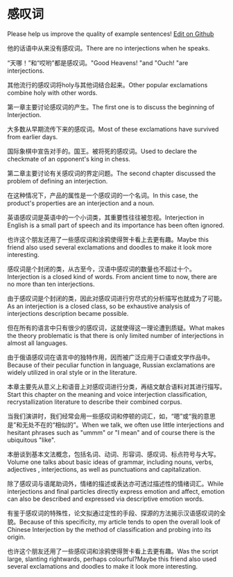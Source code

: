 # 感叹词

Please help us improve the quality of example sentences! [Edit on Github](https://github.com/jiyushe/jiyu-example-sentence-source/blob/main/chinese/gantanci.md)

<p><span class="chinese">他的话语中从来没有感叹词。</span><span class="english">There are no interjections when he speaks.</span></p>

<p><span class="chinese">“天哪！”和“哎哟”都是感叹词。</span><span class="english">"Good Heavens! "and "Ouch! "are interjections.</span></p>

<p><span class="chinese">其他流行的感叹词将holy与其他词结合起来。</span><span class="english">Other popular exclamations combine holy with other words.</span></p>

<p><span class="chinese">第一章主要讨论感叹词的产生。</span><span class="english">The first one is to discuss the beginning of Interjection.</span></p>

<p><span class="chinese">大多数从早期流传下来的感叹词。</span><span class="english">Most of these exclamations have survived from earlier days.</span></p>

<p><span class="chinese">国际象棋中宣告对手的。国王。被将死的感叹词。</span><span class="english">Used to declare the checkmate of an opponent's king in chess.</span></p>

<p><span class="chinese">第二章主要讨论有关感叹词的界定问题。</span><span class="english">The second chapter discussed the problem of defining an interjection.</span></p>

<p><span class="chinese">在这种情况下，产品的属性是一个感叹词的一个名词。</span><span class="english">In this case, the product's properties are an interjection and a noun.</span></p>

<p><span class="chinese">英语感叹词是英语中的一个小词类，其重要性往往被忽视。</span><span class="english">Interjection in English is a small part of speech and its importance has been often ignored.</span></p>

<p><span class="chinese">也许这个朋友还用了一些感叹词和涂鸦使得贺卡看上去更有趣。</span><span class="english">Maybe this friend also used several exclamations and doodles to make it look more interesting.</span></p>

<p><span class="chinese">感叹词是个封闭的类，从古至今，汉语中感叹词的数量也不超过十个。</span><span class="english">Interjection is a closed kind of words. From ancient time to now, there are no more than ten interjections.</span></p>

<p><span class="chinese">由于感叹词是个封闭的类，因此对感叹词进行穷尽式的分析描写也就成为了可能。</span><span class="english">As an interjection is a closed class, so be exhaustive analysis of interjections description became possible.</span></p>

<p><span class="chinese">但在所有的语言中只有很少的感叹词，这就使得这一理论遭到质疑。</span><span class="english">What makes the theory problematic is that there is only limited number of interjections in almost all languages.</span></p>

<p><span class="chinese">由于俄语感叹词在语言中的独特作用，因而被广泛应用于口语或文学作品中。</span><span class="english">Because of their peculiar function in language, Russian exclamations are widely utilized in oral style or in the literature.</span></p>

<p><span class="chinese">本章主要先从意义上和语音上对感叹词进行分类，再结文献合语料对其进行描写。</span><span class="english">Start this chapter on the meaning and voice interjection classification, recrystallization literature to describe their combined corpus.</span></p>

<p><span class="chinese">当我们演讲时，我们经常会用一些感叹词和停顿的词汇，如，“嗯”或“我的意思是”和无处不在的“相似的”。</span><span class="english">When we talk, we often use little interjections and hesitant phrases such as "ummm" or "I mean" and of course there is the ubiquitous "like".</span></p>

<p><span class="chinese">本册谈到基本文法概念，包括名词、动词、形容词、感叹词、标点符号与大写。</span><span class="english">Volume one talks about basic ideas of grammar, including nouns, verbs, adjectives , interjections, as well as punctuations and capitalization.</span></p>

<p><span class="chinese">除了感叹词与语尾助词外，情绪的描述或表达亦可透过描述性的情绪词汇。</span><span class="english">While interjections and final particles directly express emotion and affect, emotion can also be described and expressed via descriptive emotion words.</span></p>

<p><span class="chinese">有鉴于感叹词的特殊性，论文拟通过定性的手段、探源的方法揭示汉语感叹词的全貌。</span><span class="english">Because of this specificity, my article tends to open the overall look of Chinese Interjection by the method of classification and probing into its origin.</span></p>

<p><span class="chinese">也许这个朋友还用了一些感叹词和涂鸦使得贺卡看上去更有趣。</span><span class="english">Was the script large, slanting rightwards, perhaps colourful?Maybe this friend also used several exclamations and doodles to make it look more interesting.</span></p>

